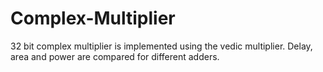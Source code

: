 # Complex-Multiplier
32 bit complex multiplier is implemented using the vedic multiplier. Delay, area and power are compared for different adders. 
